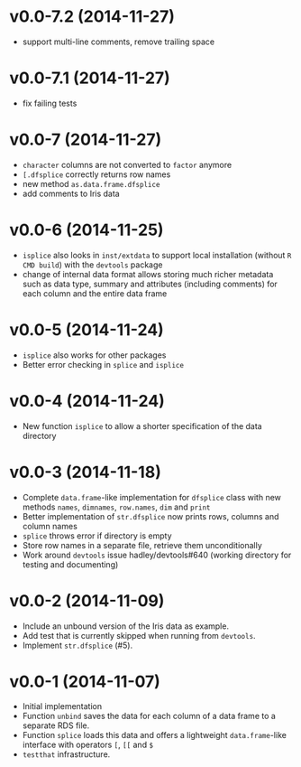 v0.0-7.2 (2014-11-27)
===

* support multi-line comments, remove trailing space

v0.0-7.1 (2014-11-27)
===

* fix failing tests

v0.0-7 (2014-11-27)
===

* `character` columns are not converted to `factor` anymore
* `[.dfsplice` correctly returns row names
* new method `as.data.frame.dfsplice`
* add comments to Iris data

v0.0-6 (2014-11-25)
===

* `isplice` also looks in `inst/extdata` to support local installation (without
  `R CMD build`) with the `devtools` package
* change of internal data format allows storing much richer metadata such as
  data type, summary and attributes (including comments) for each column
  and the entire data frame

v0.0-5 (2014-11-24)
===

* `isplice` also works for other packages
* Better error checking in `splice` and `isplice`

v0.0-4 (2014-11-24)
===

* New function `isplice` to allow a shorter specification of the data directory

v0.0-3 (2014-11-18)
===

* Complete `data.frame`-like implementation for `dfsplice` class with new
  methods `names`, `dimnames`, `row.names`, `dim` and `print`
* Better implementation of `str.dfsplice` now prints rows, columns and column
  names
* `splice` throws error if directory is empty
* Store row names in a separate file, retrieve them unconditionally
* Work around `devtools` issue hadley/devtools#640 (working directory for
  testing and documenting)

v0.0-2 (2014-11-09)
===

* Include an unbound version of the Iris data as example.
* Add test that is currently skipped when running from `devtools`.
* Implement `str.dfsplice` (#5).

v0.0-1 (2014-11-07)
===

* Initial implementation
* Function `unbind` saves the data for each column of a data frame to a
  separate RDS file.
* Function `splice` loads this data and offers a lightweight `data.frame`-like
  interface with operators `[`, `[[` and `$`
* `testthat` infrastructure.
